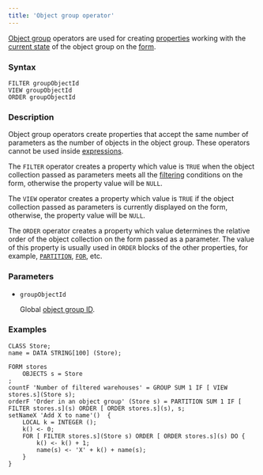 ```yaml
---
title: 'Object group operator'
---
```


[Object group](Form_structure.md) operators are used for creating [properties](Properties.md) working with the [current state](Object_group_operators.md) of the object group on the [form](Forms.md).

### Syntax

    FILTER groupObjectId
    VIEW groupObjectId
    ORDER groupObjectId

### Description

Object group operators create properties that accept the same number of parameters as the number of objects in the object group. These operators cannot be used inside [expressions](Expression.md).

The `FILTER` operator creates a property which value is `TRUE` when the object collection passed as parameters meets all the [filtering](Form_structure.md#filters) conditions on the form, otherwise the property value will be `NULL`.

The `VIEW` operator creates a property which value is `TRUE` if the object collection passed as parameters is currently displayed on the form, otherwise, the property value will be `NULL`.

The `ORDER` operator creates a property which value determines the relative order of the object collection on the form passed as a parameter. The value of this property is usually used in `ORDER` blocks of the other properties, for example, [`PARTITION`](PARTITION_operator.md), [`FOR`](FOR_operator.md), etc.

### Parameters

- `groupObjectId`

    Global [object group ID](IDs.md#groupobjectid).

### Examples

```lsf
CLASS Store;
name = DATA STRING[100] (Store);

FORM stores
    OBJECTS s = Store
;
countF 'Number of filtered warehouses' = GROUP SUM 1 IF [ VIEW stores.s](Store s);
orderF 'Order in an object group' (Store s) = PARTITION SUM 1 IF [ FILTER stores.s](s) ORDER [ ORDER stores.s](s), s;
setNameX 'Add X to name'()  {
    LOCAL k = INTEGER ();
    k() <- 0;
    FOR [ FILTER stores.s](Store s) ORDER [ ORDER stores.s](s) DO {
        k() <- k() + 1;
        name(s) <- 'X' + k() + name(s);
    }
}
```
